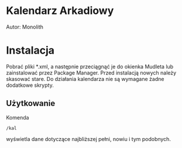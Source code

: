 # Kalendarz Arkadiowy

Autor: Monolith

# Instalacja

Pobrać pliki *.xml, a następnie przeciągnąć je do okienka Mudleta lub zainstalować przez Package Manager.
Przed instalacją nowych należy skasować stare.
Do działania kalendarza nie są wymagane żadne dodatkowe skrypty.

## Użytkowanie

Komenda

```/kal```

wyświetla dane dotyczące najbliższej pełni, nowiu i tym podobnych.
